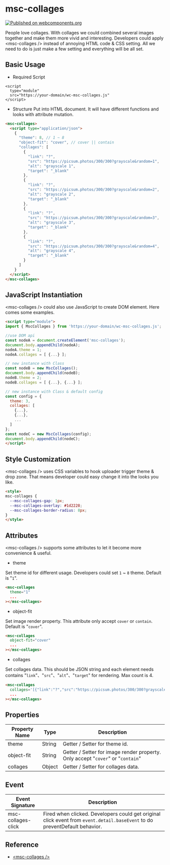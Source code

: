 # msc-collages
[![Published on webcomponents.org](https://img.shields.io/badge/webcomponents.org-published-blue.svg)](https://www.webcomponents.org/element/msc-collages)

People love collages. With collages we could combined several images together and make them more vivid and interesting. Developers could apply &lt;msc-collages /> instead of annoying HTML code &amp; CSS setting. All we need to do is just make a few setting and everything will be all set. 

## Basic Usage

- Required Script
```
<script 
  type="module"
  src="https://your-domain/wc-msc-collages.js"
</script>
```

- Structure
Put <msc-collages /> into HTML document. It will have different functions and looks with attribute mutation.
```html
<msc-collages>
  <script type="application/json">
    {
      "theme": 8, // 1 ~ 8
      "object-fit": "cover", // cover || contain
      "collages": [
        {
          "link": "?",
          "src": "https://picsum.photos/300/300?grayscale&random=1",
          "alt": "grayscale 1",
          "target": "_blank"
        },
        {
          "link": "?",
          "src": "https://picsum.photos/300/300?grayscale&random=2",
          "alt": "grayscale 2",
          "target": "_blank"
        },
        {
          "link": "?",
          "src": "https://picsum.photos/300/300?grayscale&random=3",
          "alt": "grayscale 3",
          "target": "_blank"
        },
        {
          "link": "?",
          "src": "https://picsum.photos/300/300?grayscale&random=4",
          "alt": "grayscale 4",
          "target": "_blank"
        }
      ]
    }
  </script>
</msc-collages>
```

## JavaScript Instantiation
&lt;msc-collages /&gt; could also use JavaScript to create DOM element. Here comes some examples.
```html
<script type="module">
import { MscCollages } from 'https://your-domain/wc-msc-collages.js';

//use DOM api
const nodeA = document.createElement('msc-collages');
document.body.appendChild(nodeA);
nodeA.theme = 1;
nodeA.collages = [ {...} ];

// new instance with Class
const nodeB = new MscCollages();
document.body.appendChild(nodeB);
nodeB.theme = 2;
nodeB.collages = [ {...}, {...} ];

// new instance with Class & default config
const config = {
  theme: 3,
  collages: [
    {...},
    {...},
    ...
  ]
};
const nodeC = new MscCollages(config);
document.body.appendChild(nodeC);
</script>
```

## Style Customization
&lt;msc-collages /&gt; uses CSS variables to hook uploader trigger theme & drop zone. That means developer could easy change it into the looks you like.
```html
<style>
msc-collages {
  --msc-collages-gap: 1px;
  --msc-collages-overlay: #1d2228;
  --msc-collages-border-radius: 8px;
}
</style>
```

## Attributes
&lt;msc-collages /&gt; supports some attributes to let it become more convenience & useful.

- theme

Set theme id for different usage. Developers could set `1` ~ `8` theme. Default is "`1`".

```html
<msc-collages
  theme="1"
  ...
></msc-collages>
```

- object-fit

Set image render property. This attribute only accept `cover` or `contain`. Default is "`cover`".

```html
<msc-collages
  object-fit="cover"
  ...
></msc-collages>
```

- collages

Set collages data. This should be JSON string and each element needs contains "`link`"、"`src`"、"`alt`"、"`target`" for rendering. Max count is 4.

```html
<msc-collages
  collages='[{"link":"?","src":"https://picsum.photos/300/300?grayscale&random=1","alt":"grayscale 1","target":"_blank"}]'
  ...
></msc-collages>
```

## Properties

| Property Name | Type | Description |
| ----------- | ----------- | ----------- |
| theme | String | Getter / Setter for theme id. |
| object-fit | String | Getter / Setter for image render property. Only accept "`cover`" or "`contain`" |
| collages | Object | Getter / Setter for collages data. |

## Event

| Event Signature | Description |
| ----------- | ----------- |
| msc-collages-click | Fired when <msc-collages /> clicked. Developers could get original click event from `event.detail.baseEvent` to do preventDefault behavior. |

## Reference
- [&lt;msc-collages /&gt;](https://blog.lalacube.com/mei/webComponent_msc-collages.html)
